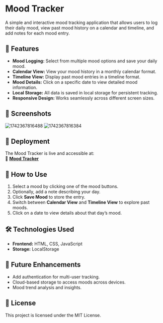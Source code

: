 # Mood Tracker  

A simple and interactive mood tracking application that allows users to log their daily mood, view past mood history on a calendar and timeline, and add notes for each mood entry.  

## 🌟 Features  

- **Mood Logging:** Select from multiple mood options and save your daily mood.  
- **Calendar View:** View your mood history in a monthly calendar format.  
- **Timeline View:** Display past mood entries in a timeline format.  
- **Mood Details:** Click on a specific date to view detailed mood information.  
- **Local Storage:** All data is saved in local storage for persistent tracking.  
- **Responsive Design:** Works seamlessly across different screen sizes.  

## 📸 Screenshots  
![1742367816488](https://github.com/user-attachments/assets/f0511f6d-9002-4963-a707-a85f1c904b91)
![1742367816384](https://github.com/user-attachments/assets/70a9076a-cd0f-415c-babc-534b51717b7a)



## 🚀 Deployment  

The Mood Tracker is live and accessible at:  
🔗 **[Mood Tracker](https://mood-tracker-nu-six.vercel.app/)**  

## 📜 How to Use  

1. Select a mood by clicking one of the mood buttons.  
2. Optionally, add a note describing your day.  
3. Click **Save Mood** to store the entry.  
4. Switch between **Calendar View** and **Timeline View** to explore past moods.  
5. Click on a date to view details about that day’s mood.  

## 🛠️ Technologies Used  

- **Frontend:** HTML, CSS, JavaScript  
- **Storage:** LocalStorage  

## 📌 Future Enhancements  

- Add authentication for multi-user tracking.  
- Cloud-based storage to access moods across devices.  
- Mood trend analysis and insights.  

## 📄 License  

This project is licensed under the MIT License.  




